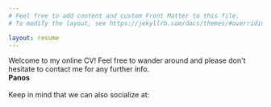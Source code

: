 ```yaml
---
# Feel free to add content and custom Front Matter to this file.
# To modify the layout, see https://jekyllrb.com/docs/themes/#overriding-theme-defaults

layout: resume
---
```

Welcome to my online CV! Feel free to wander around and please don't hesitate to contact me for any further info.\
**Panos**\
\
Keep in mind that we can also socialize at: